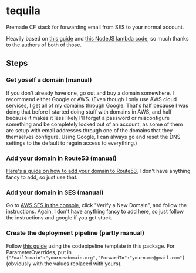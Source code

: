 # tequila
Premade CF stack for forwarding email from SES to your normal account.

Heavily based on [this guide](http://www.daniloaz.com/en/use-gmail-with-your-own-domain-for-free-thanks-to-amazon-ses-lambda/) and [this NodeJS lambda code](https://github.com/arithmetric/aws-lambda-ses-forwarder), so much thanks to the authors of both of those.

## Steps

### Get yoself a domain (manual)

If you don't already have one, go out and buy a domain somewhere.  I recommend either Google or AWS.  (Even though I only use AWS cloud services, I get all of my domains through Google.  That's half because I was doing that before I started doing stuff with domains in AWS, and half because it makes it less likely I'll forget a password or misconfigure something and be completely locked out of an account, as some of them are setup with email addresses through one of the domains that they themselves configure.  Using Google, I can always go and reset the DNS settings to the default to regain access to everything.)

### Add your domain in Route53 (manual)

[Here's a guide on how to add your domain to Route53.](https://docs.aws.amazon.com/Route53/latest/DeveloperGuide/CreatingHostedZone.html)  I don't have anything fancy to add, so just use that.

### Add your domain in SES (manual)

Go to [AWS SES in the console](https://console.aws.amazon.com/ses/home?region=us-east-1#verified-senders-domain:), click "Verify a New Domain", and follow the instructions.  Again, I don't have anything fancy to add here, so just follow the instructions and google if you get stuck.

### Create the deployment pipeline (partly manual)

Follow [this guide](https://github.com/stevenorum/cloudformation-templates#codepipeline-githubcfjson) using the codepipeline template in this package.  For ParameterOverrides, put in ```{"EmailDomain":"yournewdomain.org","ForwardTo":"yourname@gmail.com"}``` (obviously with the values replaced with yours).
